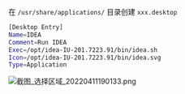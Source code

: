 在 `/usr/share/applications/` 目录创建 `xxx.desktop ` 

```bash
[Desktop Entry]
Name=IDEA
Comment=Run IDEA
Exec=/opt/idea-IU-201.7223.91/bin/idea.sh
Icon=/opt/idea-IU-201.7223.91/bin/idea.svg
Type=Application
```
![截图_选择区域_20220411190133.png](https://cdn.nlark.com/yuque/0/2022/png/2779910/1649674901412-5e570ef7-6ffe-494b-b258-239b9ed50630.png#clientId=ufbe5775e-98dc-4&from=paste&height=325&id=u99ae1818&originHeight=325&originWidth=486&originalType=binary&ratio=1&rotation=0&showTitle=false&size=19975&status=done&style=none&taskId=uc652a6f9-b7d0-48e5-beb5-6790b93328f&title=&width=486)
